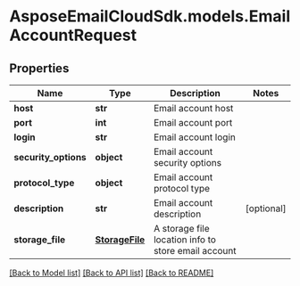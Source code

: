 # AsposeEmailCloudSdk.models.EmailAccountRequest

## Properties
Name | Type | Description | Notes
------------ | ------------- | ------------- | -------------
**host** | **str** | Email account host | 
**port** | **int** | Email account port | 
**login** | **str** | Email account login | 
**security_options** | **object** | Email account security options | 
**protocol_type** | **object** | Email account protocol type | 
**description** | **str** | Email account description | [optional] 
**storage_file** | [**StorageFile**](StorageFile.md) | A storage file location info to store email account | 



[[Back to Model list]](README.md#documentation-for-models) [[Back to API list]](README.md#documentation-for-api-endpoints) [[Back to README]](README.md)


